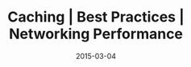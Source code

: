 ---
layout: resource
title:  "Caching | Best Practices | Networking Performance"
date:   2015-03-04
categories: Networking-Performance Best-Practices
body-class: no-sidebar
---
